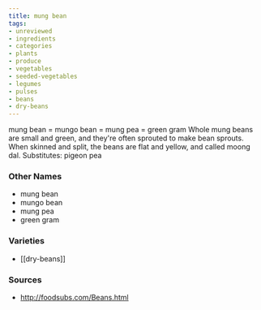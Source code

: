 ```yaml
---
title: mung bean
tags:
- unreviewed
- ingredients
- categories
- plants
- produce
- vegetables
- seeded-vegetables
- legumes
- pulses
- beans
- dry-beans
---
```

mung bean = mungo bean = mung pea = green gram Whole mung beans are small and green, and they're often sprouted to make bean sprouts. When skinned and split, the beans are flat and yellow, and called moong dal. Substitutes: pigeon pea

### Other Names

* mung bean
* mungo bean
* mung pea
* green gram

### Varieties

* [[dry-beans]]

### Sources
* http://foodsubs.com/Beans.html
